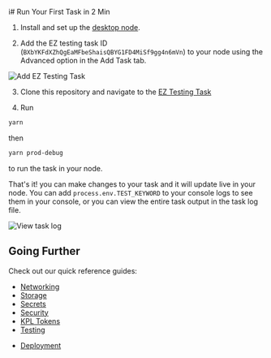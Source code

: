 i# Run Your First Task in 2 Min

1. Install and set up the [desktop node](https://www.koii.network/node).

2. Add the EZ testing task ID (`BXbYKFdXZhQgEaMFbeShaisQBYG1FD4MiSf9gg4n6mVn`) to your node using the Advanced option in the Add Task tab.

![Add EZ Testing Task](../Lesson%201/imgs/add-task-advanced.png)

3. Clone this repository and navigate to the [EZ Testing Task](https://github.com/koii-network/ezsandbox/tree/main/Lesson%201/EZ-testing-task#readme)

6. Run

```sh
yarn
```

then

```sh
yarn prod-debug
```

to run the task in your node.

That's it! you can make changes to your task and it will update live in your node. You can add `process.env.TEST_KEYWORD` to your console logs to see them in your console, or you can view the entire task output in the task log file.

![View task log](../Lesson%201/imgs/my-node-open-logs.png)

## Going Further

Check out our quick reference guides:

- [Networking](./networking.md)
- [Storage](./storage.md)
- [Secrets](./secrets.md)
- [Security](./security.md)
- [KPL Tokens](./kpl-tokens.md)
- [Testing](./testing.md)
<!-- - [Configuration](./configuration.md) -->
- [Deployment](./deployment.md)
